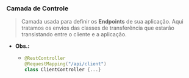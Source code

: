 ### Camada de Controle

> Camada usada para definir os **Endpoints** de sua aplicação.
> Aqui tratamos os envios das classes de transferência que estarão
> transistando entre o cliente e a aplicação.

* **Obs.:**
  * ````kotlin
    @RestController
    @RequestMapping("/api/client")
    class ClientController {...}
````